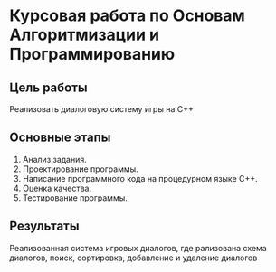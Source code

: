 # Курсовая работа по Основам Алгоритмизации и Программированию

## Цель работы
Реализовать диалоговую систему игры на C++

## Основные этапы
1. Анализ задания.
2. Проектирование программы.
3. Написание программного кода на процедурном языке C++.
4. Оценка качества.
5. Тестирование программы.

## Результаты
Реализованная система игровых диалогов, где рализована схема диалогов, поиск, сортировка, добавление и удаление диалогов
